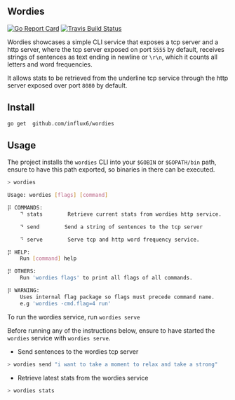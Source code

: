 Wordies
---------
[![Go Report Card](https://goreportcard.com/badge/github.com/influx6/wordies)](https://goreportcard.com/report/github.com/influx6/wordies)
[![Travis Build Status](https://travis-ci.org/travis-ci/github.com/influx6/wordies)](https://goreportcard.com/report/github.com/influx6/wordies)

Wordies showcases a simple CLI service that exposes a tcp server and a http server, where the tcp server exposed on port `5555` by default, receives strings of sentences as text ending in newline or `\r\n`, which it counts all letters and word frequencies.

It allows stats to be retrieved from the underline tcp service through the http server exposed over port `8080` by default.


## Install

```bash
go get  github.com/influx6/wordies
```

## Usage

The project installs the `wordies` CLI into your `$GOBIN` or `$GOPATH/bin` path, ensure to have this path exported, so binaries in there can be executed.

```bash
> wordies

Usage: wordies [flags] [command] 

⡿ COMMANDS:
	⠙ stats        Retrieve current stats from wordies http service.

	⠙ send        Send a string of sentences to the tcp server

	⠙ serve        Serve tcp and http word frequency service.

⡿ HELP:
	Run [command] help

⡿ OTHERS:
	Run 'wordies flags' to print all flags of all commands.

⡿ WARNING:
	Uses internal flag package so flags must precede command name. 
	e.g 'wordies -cmd.flag=4 run'

```


To run the wordies service, run `wordies serve`


Before running any of the instructions below, ensure to have started the `wordies` service with `wordies serve`.

- Send sentences to the wordies tcp server

```bash
> wordies send "i want to take a moment to relax and take a strong"
```

- Retrieve latest stats from the wordies service

```bash
> wordies stats
```
